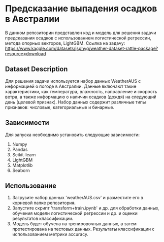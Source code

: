 # Предсказание выпадения осадков в Австралии 
В данном репозитории представлен код и модель для решения задачи предсказания осадков с использованием логистической регрессии, метода опорных векторов, LightGBM. 
Ссылка на задачу: https://www.kaggle.com/datasets/jsphyg/weather-dataset-rattle-package?resource=download
## Dataset Description
Для решения задачи используется набор данных WeatherAUS с информацией о погоде в Австралии. Данные включают такие характеристики, как температура, влажность, направление и скорость ветра, а также информацию о наличии осадков (дождя) на следующий день (целевой признак). Набор данных содержит различные типы признаков: числовые, категориальные и бинарные.
## Зависимости
Для запуска необходимо установить следующие зависимости:
1. Numpy
2. Pandas
3. Scikit-learn
4. LightGBM
5. Matplotlib
6. Seaborn
## Использование
1. Загрузите набор данных 'weatherAUS.csv' и разместите его в корневой папке репозитория.
2. Запустите скрипт 'transform+train.ipynb' и др. для обработки данных, обучения модели логистической регрессии и др. и оценки результатов классификации.
3. Модель будет обучена на тренировочных данных, а затем протестирована на тестовых данных. Результаты классификации с использованием метрики accuracy.
